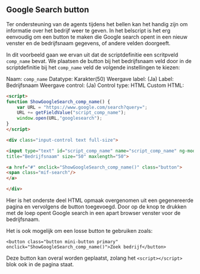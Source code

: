 ## Google Search button

Ter ondersteuning van de agents tijdens het bellen kan het handig zijn om informatie over het bedrijf weer te geven. 
In het belscript is het erg eenvoudig om een button te maken die Google search opent in een nieuw venster en de bedrijfsnaam gegevens, of andere velden doorgeeft.

In dit voorbeeld gaan we ervan uit dat de scriptdefinitie een  scritpveld `comp_name` bevat. 
We plaatsen de button bij het bedrijfsnaam veld door in de scriptdefinitie bij het `comp_name` veld de volgende instellingen te kiezen:

Naam: `comp_name`
Datatype: Karakter(50) 
Weergave label: (Ja)
Label: Bedrijfsnaam
Weergave control: (Ja)
Control type: HTML
Custom HTML:

``` html
<script>
function ShowGoogleSearch_comp_name() {
	var URL = "https://www.google.com/search?query=";
	URL += getFieldValue("script_comp_name");
	window.open(URL,"googlesearch");
} 
</script>

<div class="input-control text full-size">

<input type="text" id="script_comp_name" name="script_comp_name" ng-model="script_comp_name" 
title="Bedrijfsnaam" size="50" maxlength="50">

<a href="#" onclick="ShowGoogleSearch_comp_name()" class="button">
<span class="mif-search"/>
</a>

</div>
```

Hier is het onderste deel HTML opmaak overgenomen uit een gegenereerde pagina en vervolgens de button toegevoegd.
Door op de knop te drukken met de loep opent Google search in een apart browser venster voor de bedrijfsnaam.

Het is ook mogelijk om een losse button te gebruiken zoals:
```
<button class="button mini-button primary" onclick="ShowGoogleSearch_comp_name()">Zoek bedrijf</button>
```
Deze button kan overal worden geplaatst, zolang het `<script></script>` blok ook in de pagina staat.
